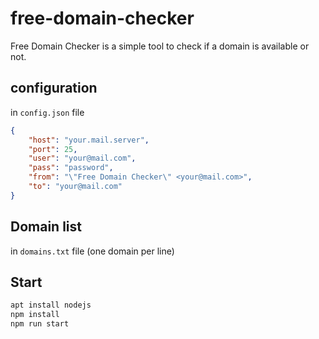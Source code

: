 # free-domain-checker

Free Domain Checker is a simple tool to check if a domain is available or not.

## configuration

in `config.json` file

```json
{
    "host": "your.mail.server",
    "port": 25,
    "user": "your@mail.com",
    "pass": "password", 
    "from": "\"Free Domain Checker\" <your@mail.com>",
    "to": "your@mail.com"
}
```

## Domain list

in `domains.txt` file (one domain per line)

## Start

```bash
apt install nodejs
npm install
npm run start
```

